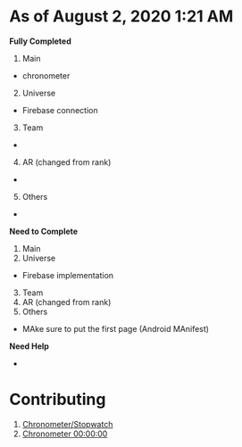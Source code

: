 # As of August 2, 2020 1:21 AM

**Fully Completed**

1. Main
- chronometer
2. Universe
- Firebase connection
3. Team
-
4. AR (changed from rank)
-
5. Others
-

**Need to Complete**

1. Main
2. Universe
- Firebase implementation
3. Team
4. AR (changed from rank)
5. Others
- MAke sure to put the first page (Android MAnifest)

**Need Help**

- 

# Contributing
1. [Chronometer/Stopwatch](https://www.youtube.com/watch?v=RLnb4vVkftc)
2. [Chronometer 00:00:00](https://stackoverflow.com/questions/4152569/how-to-change-format-of-chronometer)
